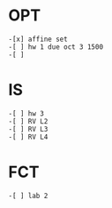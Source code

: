 # OPT
    -[x] affine set
    -[ ] hw 1 due oct 3 1500
    -[ ] 

# IS
    -[ ] hw 3
    -[ ] RV L2
    -[ ] RV L3 
    -[ ] RV L4

# FCT
    -[ ] lab 2